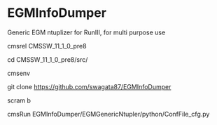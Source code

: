 # EGMInfoDumper

Generic EGM ntuplizer for RunIII, for multi purpose use 

cmsrel CMSSW_11_1_0_pre8

cd CMSSW_11_1_0_pre8/src/

cmsenv

git clone https://github.com/swagata87/EGMInfoDumper

scram b

cmsRun EGMInfoDumper/EGMGenericNtupler/python/ConfFile_cfg.py
